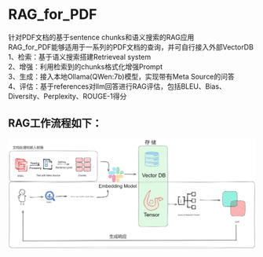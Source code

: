 # RAG_for_PDF
针对PDF文档的基于sentence chunks和语义搜索的RAG应用    
RAG_for_PDF能够适用于一系列的PDF文档的查询，并可自行接入外部VectorDB    
1、检索：基于语义搜索搭建Retrieveal system    
2、增强：利用检索到的chunks格式化增强Prompt    
3、生成：接入本地Ollama(QWen:7b)模型，实现带有Meta Source的问答    
4、评估：基于references对llm回答进行RAG评估，包括BLEU、Bias、Diversity、Perplexity、ROUGE-1得分    
## RAG工作流程如下：    
![work_flow](https://github.com/ZhengHuocheng/RAG_for_PDF/blob/main/rag_flow.png "RAG流")
